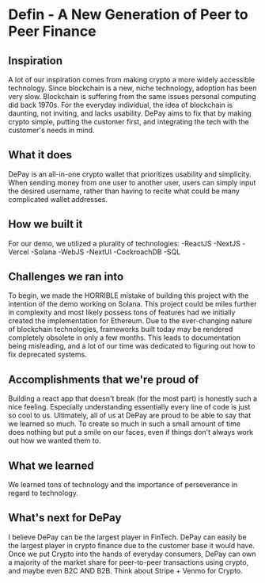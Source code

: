 # Defin - A New Generation of Peer to Peer Finance
## Inspiration

A lot of our inspiration comes from making crypto a more widely accessible technology. Since blockchain is a new, niche technology, adoption has been very slow. Blockchain is suffering from the same issues personal computing did back 1970s. For the everyday individual, the idea of blockchain is daunting, not inviting, and lacks usability. DePay aims to fix that by making crypto simple, putting the customer first, and integrating the tech with the customer's needs in mind.

## What it does

DePay is an all-in-one crypto wallet that prioritizes usability and simplicity. When sending money from one user to another user, users can simply input the desired username, rather than having to recite what could be many complicated wallet addresses.

## How we built it

For our demo, we utilized a plurality of technologies: -ReactJS -NextJS -Vercel -Solana -WebJS -NextUI -CockroachDB -SQL

## Challenges we ran into

To begin, we made the HORRIBLE mistake of building this project with the intention of the demo working on Solana. This project could be miles further in complexity and most likely possess tons of features had we initially created the implementation for Ethereum. Due to the ever-changing nature of blockchain technologies, frameworks built today may be rendered completely obsolete in only a few months. This leads to documentation being misleading, and a lot of our time was dedicated to figuring out how to fix deprecated systems.

## Accomplishments that we're proud of

Building a react app that doesn't break (for the most part) is honestly such a nice feeling. Especially understanding essentially every line of code is just so cool to us. Ultimately, all of us at DePay are proud to be able to say that we learned so much. To create so much in such a small amount of time does nothing but put a smile on our faces, even if things don't always work out how we wanted them to.

## What we learned

We learned tons of technology and the importance of perseverance in regard to technology.

## What's next for DePay

I believe DePay can be the largest player in FinTech. DePay can easily be the largest player in crypto finance due to the customer base it would have. Once we put Crypto into the hands of everyday consumers, DePay can own a majority of the market share for peer-to-peer transactions using crypto, and maybe even B2C AND B2B. Think about Stripe + Venmo for Crypto.
